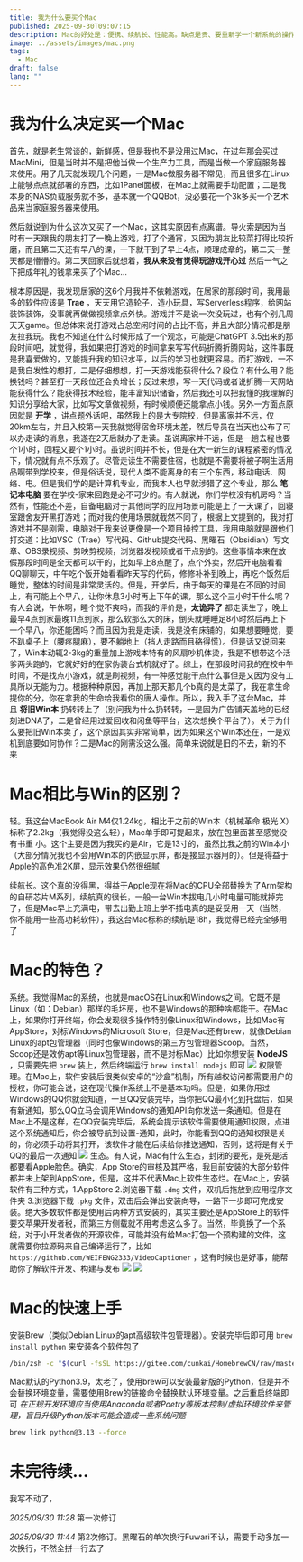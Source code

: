 ```yaml
---
title: 我为什么要买个Mac
published: 2025-09-30T09:07:15
description: Mac的好处是：便携、续航长、性能高。缺点是贵、要重新学一个新系统的操作。仅对我个人，我认为我从Win换到Mac是一个正确的决定
image: ../assets/images/mac.png
tags:
  - Mac
draft: false
lang: ""
---
```

# 我为什么决定买一个Mac
首先，就是老生常谈的，新鲜感，但是我也不是没用过Mac，在过年那会买过MacMini，但是当时并不是把他当做一个生产力工具，而是当做一个家庭服务器来使用。用了几天就发现几个问题，一是Mac做服务器不常见，而且很多在Linux上能够点点就部署的东西，比如1Panel面板，在Mac上就需要手动配置；二是我本身的NAS负载服务就不多，基本就一个QQBot，没必要花一个3k多买一个艺术品来当家庭服务器来使用。

然后就说到为什么这次又买了一个Mac，这其实原因有点离谱。导火索是因为当时有一天跟我的朋友打了一晚上游戏，打了个通宵，又因为朋友比较菜打得比较折磨，而且第二天还有早八的课，一下就干到了早上4点，顺理成章的，第二天一整天都是懵懵的。第二天回家后就想着，**我从来没有觉得玩游戏开心过** 然后一气之下把成年礼的钱拿来买了个Mac...

根本原因是，我发现居家的这6个月我并不依赖游戏，在居家的那段时间，我用最多的软件应该是 **Trae** ，天天用它造轮子，造小玩具，写Serverless程序，给网站装饰装饰，没事就再做做视频拿点外快。游戏并不是说一次没玩过，也有个别几周天天game。但总体来说打游戏占总空闲时间的占比不高，并且大部分情况都是朋友拉我玩。我也不知道在什么时候形成了一个观念，可能是ChatGPT 3.5出来的那段时间吧，就觉得，我如果把打游戏的时间拿来写写代码折腾折腾网站，这件事既是我喜爱做的，又能提升我的知识水平，以后的学习也就更容易。而打游戏，一不是我自发性的想打，二是仔细想想，打一天游戏能获得什么？段位？有什么用？能换钱吗？甚至打一天段位还会负增长；反过来想，写一天代码或者说折腾一天网站能获得什么？能获得技术经验，能丰富知识储备，然后我还可以把我懂的我理解的知识分享给大家，比如写文章做视频，有时候顺便还能拿点小钱。另外一方面点原因就是 **开学** ，讲点题外话吧，虽然我上的是大专院校，但是离家并不远，仅20km左右，并且入校第一天我就觉得宿舍环境太差，然后导员在当天也公布了可以办走读的消息，我遂在2天后就办了走读。虽说离家并不远，但是一趟去程也要个1小时，回程又要个1小时。虽说时间并不长，但是在大一新生的课程紧密的情况下，情况就有点不乐观了。尽管走读生不需要住宿，也就是不需要将被子啊生活用品啊带到学校来，但是俗话说，现代人类不能离身的有三个东西，移动电话、网络、电。但是我们学的是计算机专业，而我本人也早就涉猎了这个专业，那么 **笔记本电脑** 要在学校-家来回跑是必不可少的。有人就说，你们学校没有机房吗？当然有，性能还不差，自备电脑对于其他同学的应用场景可能是上了一天课了，回寝室跟舍友开黑打游戏；而对我的使用场景就截然不同了，根据上文提到的，我对打游戏并不是刚需，电脑对于我来说更像是一个项目操控工具，我用电脑就是跟他们打交道：比如VSC（Trae）写代码、Github提交代码、黑曜石（Obsidian）写文章、OBS录视频、剪映剪视频，浏览器发视频或者干点别的。这些事情本来在放假那段时间是全天都可以干的，比如早上8点醒了，点个外卖，然后开电脑看看QQ聊聊天，中午吃个饭开始看看昨天写的代码，修修补补到晚上，再吃个饭然后睡觉，整体的时间是非常灵活的。但是，开学后，由于每天的课是在不同的时间上，有可能上个早八，让你休息3小时再上下午的课，那么这个三小时干什么呢？有人会说，午休啊，睡个觉不爽吗，而我的评价是，**太诡异了** 都走读生了，晚上最早4点到家最晚11点到家，那么软那么大的床，倒头就睡睡足8小时然后再上下一个早八，你还能困吗？而且因为我是走读，我是没有床铺的，如果想要睡觉，要不趴桌子上（腰疼腿麻），要不躺地上（挡人走路而且硌得慌）。但是话又说回来了，Win本动辄2-3kg的重量加上游戏本特有的风扇吵机体烫，我是不想带这个活爹两头跑的，它就好好的在家伪装台式机就好了。综上，在那段时间我的在校中午时间，不是找点小游戏，就是刷视频，有一种感觉能干点什么事但是又因为没有工具所以无能为力。根据种种原因，再加上那天那几个b真的是太菜了，我在拿生命提你的分，你在拿我的生命给我看你的唐人操作。所以，我入手了这台Mac，并且 **将旧Win本** 扔转转上了（别问我为什么扔转转，一是因为广告铺天盖地的已经刻进DNA了，二是曾经用过爱回收和闲鱼等平台，这次想换个平台了）。关于为什么要把旧Win本卖了，这个原因其实非常简单，因为如果这个Win本还在，一是双机到底要如何协作？二是Mac的刚需没这么强。简单来说就是旧的不去，新的不来
# Mac相比与Win的区别？
轻。我这台MacBook Air M4仅1.24kg，相比于之前的Win本（机械革命 极光 X）标称了2.2kg（我觉得没这么轻），Mac单手即可提起来，放在包里面甚至感觉没有书重
小。这个主要是因为我买的是Air，它是13寸的，虽然比我之前的Win本小（大部分情况我也不会用Win本的内嵌显示屏，都是接显示器用的）。但是得益于Apple的高色准2K屏，显示效果仍然很细腻

续航长。这个真的没得黑，得益于Apple现在将Mac的CPU全部替换为了Arm架构的自研芯片M系列，续航真的很长，一般一台Win本拔电几小时电量可能就掉完了，但是Mac早上充满电，带去出勤上班上学不插电真的是妥妥用一天（当然，你不能用一些高功耗软件），我这台Mac标称的续航是18h，我觉得已经完全够用了
# Mac的特色？
系统。我觉得Mac的系统，也就是macOS在Linux和Windows之间。它既不是Linux（如：Debian）那样的毛坯房，也不是Windows的那种啥都能干。在Mac上，如果你打开终端，你会发现很多操作特别像Linux和Windows，比如Mac有AppStore，对标Windows的Microsoft Store，但是Mac还有brew，就像Debian Linux的apt包管理器（同时也像Windows的第三方包管理器Scoop。当然，Scoop还是效仿apt等Linux包管理器，而不是对标Mac）比如你想安装 **NodeJS** ，只需要先把 `brew` 装上，然后终端运行 `brew install nodejs` 即可
![](../assets/images/mac-2.png)
权限管理。在Mac上，软件安装后很类似安卓的“沙盒”机制，所有越权访问都需要用户的授权，你可能会说，这在现代操作系统上不是基本功吗。但是，如果你用过Windows的QQ你就会知道，一旦QQ安装完毕，当你把QQ最小化到托盘后，如果有新通知，那么QQ立马会调用Windows的通知API向你发送一条通知。但是在Mac上不是这样，在QQ安装完毕后，系统会提示该软件需要使用通知权限，点进这个系统通知后，你会被导航到设置-通知，此时，你能看到QQ的通知权限是关的，你必须手动将其打开，该软件才能在后续给你推送通知，否则，这将是有关于QQ的最后一次通知
![](../assets/images/mac-1.png)
生态。有人说，Mac有什么生态，封闭的要死，是死是活都要看Apple脸色。确实，App Store的审核及其严格，我目前安装的大部分软件都并未上架到AppStore，但是，这并不代表Mac上软件生态烂。在Mac上，安装软件有三种方式，1.AppStore 2.浏览器下载 `.dmg` 文件，双机后拖放到应用程序文件夹 3.浏览器下载 `.pkg` 文件，双击后会弹出安装向导，一路下一步即可完成安装。绝大多数软件都是使用后两种方式安装的，其实主要还是AppStore上的软件要交苹果开发者税，而第三方侧载就不用考虑这么多了。当然，毕竟换了一个系统，对于小开发者做的开源软件，可能并没有给Mac打包一个预构建的文件，这就需要你拉源码来自己编译运行了，比如 `https://github.com/WEIFENG2333/VideoCaptioner` ，这有时候也是好事，能帮助你了解软件开发、构建与发布
![](../assets/images/mac-3.png)
![](../assets/images/mac-4.png)
# Mac的快速上手
安装Brew（类似Debian Linux的apt高级软件包管理器）。安装完毕后即可用 `brew install python` 来安装各个软件包了
```bash
/bin/zsh -c "$(curl -fsSL https://gitee.com/cunkai/HomebrewCN/raw/master/Homebrew.sh)"
```
Mac默认的Python3.9，太老了，使用brew可以安装最新版的Python，但是并不会替换环境变量，需要使用Brew的链接命令替换默认环境变量。之后重启终端即可
*在正规开发环境应当使用Anaconda或者Poetry等版本控制/虚拟环境软件来管理，盲目升级Python版本可能会造成一些系统问题*
```bash
brew link python@3.13 --force
```
# 未完待续...
我写不动了，

*2025/09/30 11:28* 第一次修订

*2025/09/30 11:44* 第2次修订。黑曜石的单次换行Fuwari不认，需要手动多加一次换行，不然全拼一行去了